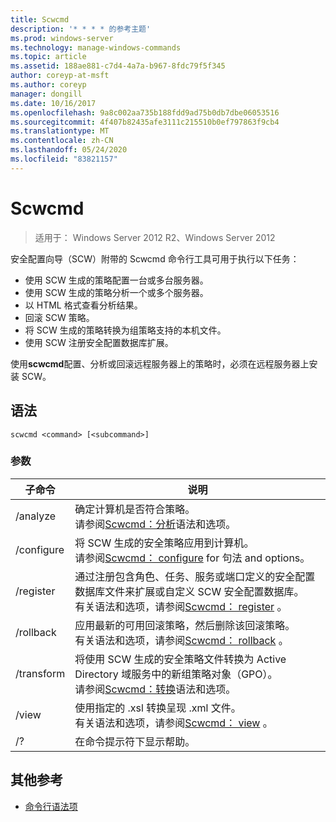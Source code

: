 ```yaml
---
title: Scwcmd
description: '* * * * 的参考主题'
ms.prod: windows-server
ms.technology: manage-windows-commands
ms.topic: article
ms.assetid: 188ae881-c7d4-4a7a-b967-8fdc79f5f345
author: coreyp-at-msft
ms.author: coreyp
manager: dongill
ms.date: 10/16/2017
ms.openlocfilehash: 9a8c002aa735b188fdd9ad75b0db7dbe06053516
ms.sourcegitcommit: 4f407b82435afe3111c215510b0ef797863f9cb4
ms.translationtype: MT
ms.contentlocale: zh-CN
ms.lasthandoff: 05/24/2020
ms.locfileid: "83821157"
---
```

# <a name="scwcmd"></a>Scwcmd

> 适用于： Windows Server 2012 R2、Windows Server 2012

安全配置向导（SCW）附带的 Scwcmd 命令行工具可用于执行以下任务：
-   使用 SCW 生成的策略配置一台或多台服务器。
-   使用 SCW 生成的策略分析一个或多个服务器。
-   以 HTML 格式查看分析结果。
-   回滚 SCW 策略。
-   将 SCW 生成的策略转换为组策略支持的本机文件。
-   使用 SCW 注册安全配置数据库扩展。

使用**scwcmd**配置、分析或回滚远程服务器上的策略时，必须在远程服务器上安装 SCW。

## <a name="syntax"></a>语法

```
scwcmd <command> [<subcommand>]
```

### <a name="parameters"></a>参数

|子命令|说明|
|----------|-----------|
|/analyze|确定计算机是否符合策略。</br>请参阅[Scwcmd：分析](scwcmd-analyze.md)语法和选项。|
|/configure|将 SCW 生成的安全策略应用到计算机。</br>请参阅[Scwcmd： configure](scwcmd-configure.md) for 句法 and options。|
|/register|通过注册包含角色、任务、服务或端口定义的安全配置数据库文件来扩展或自定义 SCW 安全配置数据库。</br>有关语法和选项，请参阅[Scwcmd： register](scwcmd-register.md) 。|
|/rollback|应用最新的可用回滚策略，然后删除该回滚策略。</br>有关语法和选项，请参阅[Scwcmd： rollback](scwcmd-rollback.md) 。|
|/transform|将使用 SCW 生成的安全策略文件转换为 Active Directory 域服务中的新组策略对象（GPO）。</br>请参阅[Scwcmd：转换](scwcmd-transform.md)语法和选项。|
|/view|使用指定的 .xsl 转换呈现 .xml 文件。</br>有关语法和选项，请参阅[Scwcmd： view](scwcmd-view.md) 。|
|/?|在命令提示符下显示帮助。|

## <a name="additional-references"></a>其他参考

- [命令行语法项](command-line-syntax-key.md)
